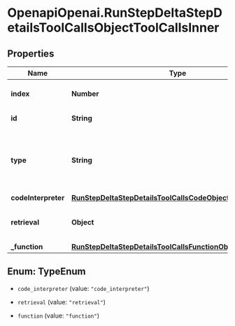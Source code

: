 # OpenapiOpenai.RunStepDeltaStepDetailsToolCallsObjectToolCallsInner

## Properties

Name | Type | Description | Notes
------------ | ------------- | ------------- | -------------
**index** | **Number** | The index of the tool call in the tool calls array. | 
**id** | **String** | The ID of the tool call object. | [optional] 
**type** | **String** | The type of tool call. This is always going to be &#x60;code_interpreter&#x60; for this type of tool call. | 
**codeInterpreter** | [**RunStepDeltaStepDetailsToolCallsCodeObjectCodeInterpreter**](RunStepDeltaStepDetailsToolCallsCodeObjectCodeInterpreter.md) |  | [optional] 
**retrieval** | **Object** | For now, this is always going to be an empty object. | [optional] 
**_function** | [**RunStepDeltaStepDetailsToolCallsFunctionObjectFunction**](RunStepDeltaStepDetailsToolCallsFunctionObjectFunction.md) |  | [optional] 



## Enum: TypeEnum


* `code_interpreter` (value: `"code_interpreter"`)

* `retrieval` (value: `"retrieval"`)

* `function` (value: `"function"`)




